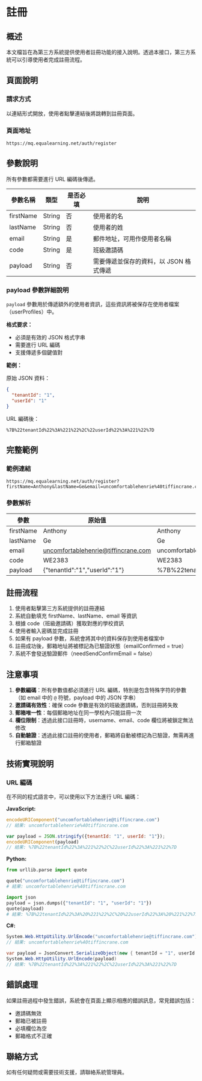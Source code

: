 # 註冊

## 概述

本文檔旨在為第三方系統提供使用者註冊功能的接入說明。透過本接口，第三方系統可以引導使用者完成註冊流程。

## 頁面說明

### 請求方式

以連結形式開放，使用者點擊連結後將跳轉到註冊頁面。

### 頁面地址

```
https://mq.equalearning.net/auth/register
```

## 參數說明

所有參數都需要進行 URL 編碼後傳遞。

| 參數名稱 | 類型 | 是否必填 | 說明 |
|---------|------|---------|------|
| firstName | String | 否 | 使用者的名 |
| lastName | String | 否 | 使用者的姓 |
| email | String | 是 | 郵件地址，可用作使用者名稱 |
| code | String | 是 | 班級邀請碼 |
| payload | String | 否 | 需要傳遞並保存的資料，以 JSON 格式傳遞 |

### payload 參數詳細說明

`payload` 參數用於傳遞額外的使用者資訊，這些資訊將被保存在使用者檔案（userProfiles）中。

**格式要求：**
- 必須是有效的 JSON 格式字串
- 需要進行 URL 編碼
- 支援傳遞多個鍵值對

**範例：**

原始 JSON 資料：
```json
{
  "tenantId": "1",
  "userId": "1"
}
```

URL 編碼後：
```
%7B%22tenantId%22%3A%221%22%2C%22userId%22%3A%221%22%7D
```

## 完整範例

### 範例連結

```
https://mq.equalearning.net/auth/register?firstName=Anthony&lastName=Ge&email=uncomfortablehenrie%40tiffincrane.com&code=WE2383&payload=%7B%22tenantId%22%3A%221%22%2C%22userId%22%3A%221%22%7D
```

### 參數解析

| 參數 | 原始值 | 編碼後的值 |
|-----|--------|-----------|
| firstName | Anthony | Anthony |
| lastName | Ge | Ge |
| email | uncomfortablehenrie@tiffincrane.com | uncomfortablehenrie%40tiffincrane.com |
| code | WE2383 | WE2383 |
| payload | {"tenantId":"1","userId":"1"} | %7B%22tenantId%22%3A%221%22%2C%22userId%22%3A%221%22%7D |

## 註冊流程

1. 使用者點擊第三方系統提供的註冊連結
2. 系統自動填充 firstName、lastName、email 等資訊
3. 根據 code（班級邀請碼）獲取對應的學校資訊
4. 使用者輸入密碼並完成註冊
5. 如果有 payload 參數，系統會將其中的資料保存到使用者檔案中
6. 註冊成功後，郵箱地址將被標記為已驗證狀態（emailConfirmed = true）
7. 系統不會發送驗證郵件（needSendConfirmEmail = false）

## 注意事項

1. **參數編碼**：所有參數值都必須進行 URL 編碼，特別是包含特殊字符的參數（如 email 中的 `@` 符號，payload 中的 JSON 字串）
2. **邀請碼有效性**：確保 code 參數是有效的班級邀請碼，否則註冊將失敗
3. **郵箱唯一性**：每個郵箱地址在同一學校內只能註冊一次
4. **欄位限制**：透過此接口註冊時，username、email、code 欄位將被鎖定無法修改
5. **自動驗證**：透過此接口註冊的使用者，郵箱將自動被標記為已驗證，無需再進行郵箱驗證

## 技術實現說明

### URL 編碼

在不同的程式語言中，可以使用以下方法進行 URL 編碼：

**JavaScript:**
```javascript
encodeURIComponent("uncomfortablehenrie@tiffincrane.com")
// 結果: uncomfortablehenrie%40tiffincrane.com

var payload = JSON.stringify({tenantId: "1", userId: "1"});
encodeURIComponent(payload)
// 結果: %7B%22tenantId%22%3A%221%22%2C%22userId%22%3A%221%22%7D
```

**Python:**
```python
from urllib.parse import quote

quote("uncomfortablehenrie@tiffincrane.com")
# 結果: uncomfortablehenrie%40tiffincrane.com

import json
payload = json.dumps({"tenantId": "1", "userId": "1"})
quote(payload)
# 結果: %7B%22tenantId%22%3A%20%221%22%2C%20%22userId%22%3A%20%221%22%7D
```

**C#:**
```csharp
System.Web.HttpUtility.UrlEncode("uncomfortablehenrie@tiffincrane.com")
// 結果: uncomfortablehenrie%40tiffincrane.com

var payload = JsonConvert.SerializeObject(new { tenantId = "1", userId = "1" });
System.Web.HttpUtility.UrlEncode(payload)
// 結果: %7B%22tenantId%22%3A%221%22%2C%22userId%22%3A%221%22%7D
```

## 錯誤處理

如果註冊過程中發生錯誤，系統會在頁面上顯示相應的錯誤訊息，常見錯誤包括：

- 邀請碼無效
- 郵箱已被註冊
- 必填欄位為空
- 郵箱格式不正確

## 聯絡方式

如有任何疑問或需要技術支援，請聯絡系統管理員。

